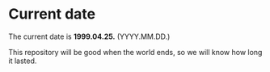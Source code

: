 # Current date

The current date is **1999.04.25.** (YYYY.MM.DD.)

This repository will be good when the world ends, so we will know how long it lasted.